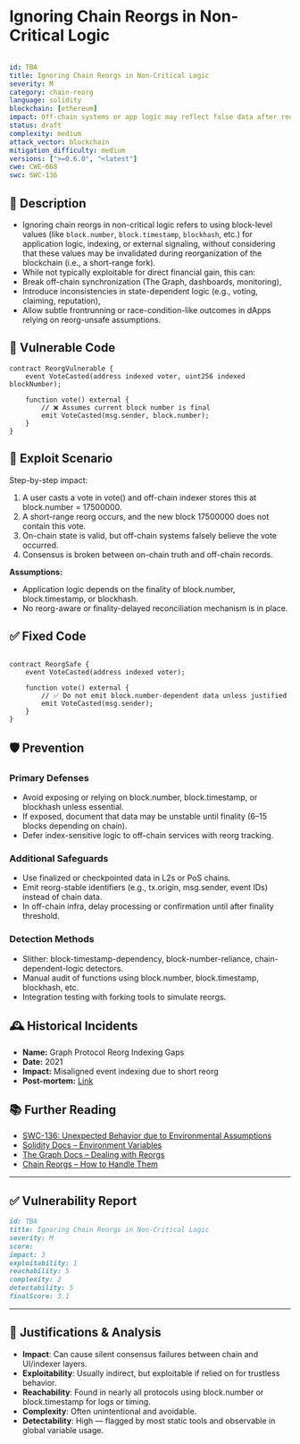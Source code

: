 # Ignoring Chain Reorgs in Non-Critical Logic

```YAML

id: TBA
title: Ignoring Chain Reorgs in Non-Critical Logic 
severity: M
category: chain-reorg
language: solidity
blockchain: [ethereum]
impact: Off-chain systems or app logic may reflect false data after reorg
status: draft
complexity: medium
attack_vector: blockchain
mitigation_difficulty: medium
versions: [">=0.6.0", "<latest"]
cwe: CWE-668
swc: SWC-136

```

## 📝 Description

- Ignoring chain reorgs in non-critical logic refers to using block-level values (like `block.number`, `block.timestamp`, `blockhash`, etc.) for application logic, indexing, or external signaling, without considering that these values may be invalidated during reorganization of the blockchain (i.e., a short-range fork).
- While not typically exploitable for direct financial gain, this can:
- Break off-chain synchronization (The Graph, dashboards, monitoring),
- Introduce inconsistencies in state-dependent logic (e.g., voting, claiming, reputation),
- Allow subtle frontrunning or race-condition-like outcomes in dApps relying on reorg-unsafe assumptions.

## 🚨 Vulnerable Code

```solidity
contract ReorgVulnerable {
    event VoteCasted(address indexed voter, uint256 indexed blockNumber);

    function vote() external {
        // ❌ Assumes current block number is final
        emit VoteCasted(msg.sender, block.number);
    }
}

```

## 🧪 Exploit Scenario

Step-by-step impact:

1. A user casts a vote in vote() and off-chain indexer stores this at block.number = 17500000.
2. A short-range reorg occurs, and the new block 17500000 does not contain this vote.
3. On-chain state is valid, but off-chain systems falsely believe the vote occurred.
4. Consensus is broken between on-chain truth and off-chain records.

**Assumptions:**

- Application logic depends on the finality of block.number, block.timestamp, or blockhash.
- No reorg-aware or finality-delayed reconciliation mechanism is in place.

## ✅ Fixed Code

```solidity

contract ReorgSafe {
    event VoteCasted(address indexed voter);

    function vote() external {
        // ✅ Do not emit block.number-dependent data unless justified
        emit VoteCasted(msg.sender);
    }
}
```


## 🛡️ Prevention

### Primary Defenses

- Avoid exposing or relying on block.number, block.timestamp, or blockhash unless essential.
- If exposed, document that data may be unstable until finality (6–15 blocks depending on chain).
- Defer index-sensitive logic to off-chain services with reorg tracking.

### Additional Safeguards

- Use finalized or checkpointed data in L2s or PoS chains.
- Emit reorg-stable identifiers (e.g., tx.origin, msg.sender, event IDs) instead of chain data.
- In off-chain infra, delay processing or confirmation until after finality threshold.

### Detection Methods

- Slither: block-timestamp-dependency, block-number-reliance, chain-dependent-logic detectors.
- Manual audit of functions using block.number, block.timestamp, blockhash, etc.
- Integration testing with forking tools to simulate reorgs.

## 🕰️ Historical Incidents

- **Name:** Graph Protocol Reorg Indexing Gaps 
- **Date:** 2021 
- **Impact:** Misaligned event indexing due to short reorg
-  **Post-mortem:** [Link](https://thegraph.com/docs/faq#what-is-a-reorg) 
  


## 📚 Further Reading

- [SWC-136: Unexpected Behavior due to Environmental Assumptions](https://swcregistry.io/docs/SWC-136) 
- [Solidity Docs – Environment Variables](https://docs.soliditylang.org/en/latest/units-and-global-variables.html)
- [The Graph Docs – Dealing with Reorgs](https://thegraph.com/docs/en/developer/definitions/#reorgs) 
- [Chain Reorgs – How to Handle Them](https://ethereum.org/en/developers/docs/consensus-mechanisms/pow/#chain-reorgs) 
  

---

## ✅ Vulnerability Report 

```markdown
id: TBA
title: Ignoring Chain Reorgs in Non-Critical Logic 
severity: M
score:
impact: 3         
exploitability: 1 
reachability: 5  
complexity: 2     
detectability: 5  
finalScore: 3.1


```


---

## 📄 Justifications & Analysis

- **Impact**: Can cause silent consensus failures between chain and UI/indexer layers.
- **Exploitability**: Usually indirect, but exploitable if relied on for trustless behavior.
- **Reachability**: Found in nearly all protocols using block.number or block.timestamp for logs or timing.
- **Complexity**: Often unintentional and avoidable.
- **Detectability**: High — flagged by most static tools and observable in global variable usage.
